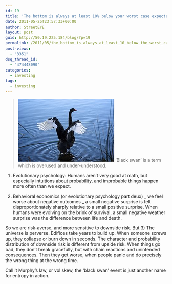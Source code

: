 ```yaml
---
id: 19
title: 'The bottom is always at least 10% below your worst case expectation'
date: 2011-05-25T23:57:33+00:00
author: StreetEYE
layout: post
guid: http://50.19.225.184/blog/?p=19
permalink: /2011/05/the_bottom_is_always_at_least_10_below_the_worst_case_expectation/
post-views:
  - "3351"
dsq_thread_id:
  - "474448090"
categories:
  - investing
tags:
  - investing
---
```

><a href="http://commons.wikipedia.org/wiki/File:Black_Swan_Flapping.jpg"><img src="/assets/2020/300px-Black_Swan_Flapping.jpg" alt="Black Swan, Lake Monger, 2010." width="300" height="198" /></a> ‘Black swan’ is a term which is overused and under-understood.
<!--more-->
1) Evolutionary psychology: Humans aren’t very good at math, but especially intuitions about probability, and improbable things happen more often than we expect.

2) Behavioral economics (or evolutionary psychology part deux) _ we feel worse about negative outcomes _ a small negative surprise is felt disproportionately sharply relative to a small positive surprise. When humans were evolving on the brink of survival, a small negative weather surprise was the difference between life and death.

So we are risk-averse, and more sensitive to downside risk. But 3) The universe is perverse. Edifices take years to build up. When someone screws up, they collapse or burn down in seconds. The character and probability distribution of downside risk is different from upside risk. When things go bad, they don’t break gracefully, but with chain reactions and unintended consequences. Then they get worse, when people panic and do precisely the wrong thing at the wrong time.

Call it Murphy’s law, or vol skew, the ‘black swan’ event is just another name for entropy in action.
